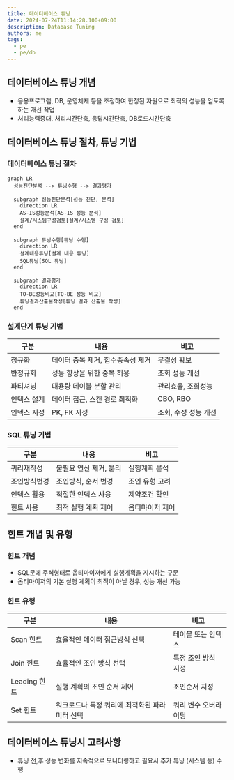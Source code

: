 ```yaml
---
title: 데이터베이스 튜닝
date: 2024-07-24T11:14:28.100+09:00
description: Database Tuning
authors: me
tags:
  - pe
  - pe/db
---
```


## 데이터베이스 튜닝 개념

- 응용프로그램, DB, 운영체제 등을 조정하여 한정된 자원으로 최적의 성능을 얻도록하는 개선 작업
- 처리능력증대, 처리시간단축, 응답시간단축, DB로드시간단축

## 데이터베이스 튜닝 절차, 튜닝 기법

### 데이터베이스 튜닝 절차

```mermaid
graph LR 
  성능진단분석 --> 튜닝수행 --> 결과평가

  subgraph 성능진단분석[성능 진단, 분석]
    direction LR
    AS-IS성능분석[AS-IS 성능 분석]
    설계/시스템구성검토[설계/시스템 구성 검토]
  end

  subgraph 튜닝수행[튜닝 수행]
    direction LR
    설계내용튜닝[설계 내용 튜닝]
    SQL튜닝[SQL 튜닝]
  end

  subgraph 결과평가
    direction LR
    TO-BE성능비교[TO-BE 성능 비교]
    튜닝결과산출물작성[튜닝 결과 산출물 작성]
  end
```

### 설계단계 튜닝 기법

| 구분 | 내용 | 비고 |
| --- | --- | --- |
| 정규화 | 데이터 중복 제거, 함수종속성 제거 | 무결성 확보 |
| 반정규화 | 성능 향상을 위한 중복 허용 | 조회 성능 개선 |
| 파티셔닝 | 대용량 데이블 분할 관리 | 관리효율, 조회성능 |
| 인덱스 설계 | 데이터 접근, 스캔 경로 최적화 | CBO, RBO |
| 인덱스 지정 | PK, FK 지정 | 조회, 수정 성능 개선 |

### SQL 튜닝 기법

| 구분 | 내용 | 비고 |
| --- | --- | --- |
| 쿼리재작성 | 불필요 연산 제거, 분리 | 실행계획 분석 |
| 조인방식변경 | 조인방식, 순서 변경 | 조인 유형 고려 |
| 인덱스 활용 | 적절한 인덱스 사용 | 제약조건 확인 |
| 힌트 사용 | 최적 실행 계획 제어 | 옵티마이저 제어 |

## 힌트 개념 및 유형

### 힌트 개념

- SQL문에 주석형태로 옵티마이저에게 실행계획을 지시하는 구문
- 옵티마이저의 기본 실행 계획이 최적이 아닐 경우, 성능 개선 가능

### 힌트 유형

| 구분 | 내용 | 비고 |
| --- | --- | --- |
| Scan 힌트 | 효율적인 데이터 접근방식 선택 | 테이블 또는 인덱스 |
| Join 힌트 | 효율적인 조인 방식 선택 | 특정 조인 방식 지정 |
| Leading 힌트 | 실행 계획의 조인 순서 제어 | 조인순서 지정 |
| Set 힌트 | 워크로드나 특정 쿼리에 최적화된 파라미터 선택 | 쿼리 변수 오버라이딩 |

## 데이터베이스 튜닝시 고려사항

- 튜닝 전,후 성능 변화를 지속적으로 모니터링하고 필요시 추가 튜닝 (시스템 등) 수행
